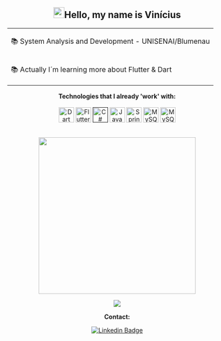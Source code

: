 <div align="center">
    <h2><img src="https://media.giphy.com/media/hvRJCLFzcasrR4ia7z/giphy.gif" width="25px">Hello, my name is Vinícius
    </h2>
    <table>
        <tr>
            <td>
                <p>📚 System Analysis and Development - UNISENAI/Blumenau
                </p>
            </td>
        </tr>
        <tr>
            <td>
                <p>📚 Actually I´m learning more about Flutter & Dart
                </p>
            </td>
        </tr>
    </table>

**Technologies that I already 'work' with:**
<br><br>
        <tr>
            <td>
                <a href="https://dart.dev/" title="Dart"><img
                        src="https://cdn.jsdelivr.net/gh/devicons/devicon/icons/dart/dart-plain.svg" alt="Dart" width="35px"
                        height="35px"></a>
            </td>
            <td>
                <a href="https://flutter.dev/" title="Flutter"><img
                        src="https://cdn.jsdelivr.net/gh/devicons/devicon/icons/flutter/flutter-plain.svg" alt="Flutter"
                        width="35px" height="35px"></a>
            </td>
            <td>
                <a href="" title="C#"><img src="https://cdn.jsdelivr.net/gh/devicons/devicon/icons/csharp/csharp-plain.svg"
                        alt="C#" width="35px" height="35px"></a>
            </td>
            <td>
                <a href="https://www.java.com/pt-BR/" title="Java"><img
                        src="https://cdn.jsdelivr.net/gh/devicons/devicon/icons/java/java-plain.svg" alt="Java" width="35px"
                        height="35px"></a>
            </td>
            <td>
                <a href="https://spring.io/projects/spring-boot" title="Spring Boot"><img
                        src="https://cdn.jsdelivr.net/gh/devicons/devicon/icons/spring/spring-original.svg"
                        alt="Spring Boot" width="35px" height="35px"></a>
            </td>
            <td>
                <a href="https://www.mysql.com" title="MySQL"><img
                        src="https://cdn.jsdelivr.net/gh/devicons/devicon/icons/mysql/mysql-original-wordmark.svg"
                        alt="MySQL" width="35px" height="35px"></a>
            </td>
            <td>
                <a href="https://www.docker.com" title="Docker"><img
                        src="https://cdn.jsdelivr.net/gh/devicons/devicon/icons/docker/docker-original-wordmark.svg"
                        alt="MySQL" width="35px" height="35px"></a>
            </td>
        </tr>
        <br><br>
        <p align="center">
            <img width="360px" align="center"
                src="https://vinibressanini-github-readme-stats.vercel.app/api/top-langs/?username=vinibressanini&layout=compact&theme=tokyonight&count_private=true&show_icons=true&langs_count=8&cache_seconds=3600" />
        </p>
        <a href="https://github.com/anuraghazra/github-readme-stats">
            <img src="[vinibressanini-github-readme-stats.vercel.app](http://vinibressanini-github-readme-stats-vinibressanini.vercel.app/)/api?username=vinibressanini&&show_icons=true&theme=tokyonight"/>
        </a>
        
**Contact:**<br>

[![Linkedin Badge](https://img.shields.io/badge/LinkedIn-0077B5?style=for-the-badge&logo=linkedin&logoColor=white)](https://www.linkedin.com/in/vinícius-bressanini-b5902b14a/)
</div>
